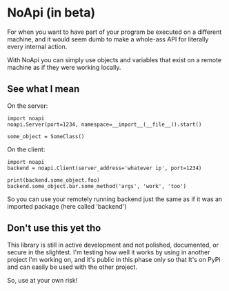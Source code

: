 NoApi (in beta)
===============

For when you want to have part of your program be executed on a different machine, and it would seem dumb to make a whole-ass API for literally every internal action.

With NoApi you can simply use objects and variables that exist on a remote machine as if they were working locally.


See what I mean
---------------

On the server:

    import noapi
    noapi.Server(port=1234, namespace=__import__(__file__)).start()
    
    some_object = SomeClass()


On the client:

    import noapi
    backend = noapi.Client(server_address='whatever ip', port=1234)
    
    print(backend.some_object.foo)
    backend.some_object.bar.some_method('args', 'work', 'too')


So you can use your remotely running backend just the same as if it was an imported package (here called 'backend')


Don't use this yet tho
----------------------

This library is still in active development and not polished, documented, or secure in the slightest. I'm testing how well it works by using in another project I'm working on, and it's public in this phase only so that It's on PyPi and can easily be used with the other project.

So, use at your own risk!
